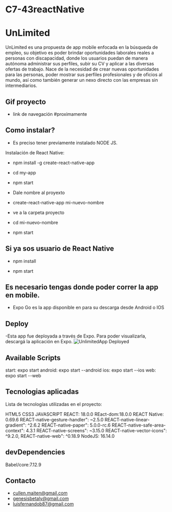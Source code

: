 # C7-43reactNative

# UnLimited

UnLimited es una propuesta de app mobile enfocada en la búsqueda de empleo, su objetivo es poder brindar oportunidades laborales reales a personas con discapacidad,
donde los usuarios puedan de manera autónoma administrar sus perfiles, subir su CV y aplicar a las diversas ofertas de trabajo.
Nace de la necesidad de crear nuevas oportunidades para las personas, poder mostrar sus perfiles profesionales y de oficios al mundo,
así como también generar un nexo directo con las empresas sin intermediarios.

## Gif proyecto
- link de navegación
#proximamente
## Como instalar?
 - Es preciso tener previamente instalado NODE JS. 
 
Instalación de React Native:

- npm install -g create-react-native-app

 - cd my-app

 - npm start

 - Dale nombre al proyexto 
 - create-react-native-app mi-nuevo-nombre
 
 - ve a la carpeta proyecto
 - cd mi-nuevo-nombre

 - npm start

## Si ya sos usuario de React Native

 - npm install

 - npm start

## Es necesario tengas donde poder correr la app en mobile. 
- Expo Go es la app disponible en para su descarga desde Android o IOS

## Deploy
-Esta app fue deployada a través de Expo. Para poder visualizarla, descargá la aplicación en Expo.
![UnlimitedApp Deployed]("./assets/codigo-expo-app.png")


## Available Scripts
  start: expo start
  android: expo start --android
  ios: expo start --ios
  web: expo start --web
  
## Tecnologias aplicadas
Lista de tecnologías utilizadas en el proyecto:

HTML5
CSS3
JAVASCRIPT
REACT: 18.0.0
REact-dom:18.0.0
REACT Native: 0.69.6
REACT-native-gesture-handler": ~2.5.0
REACT-native-linear-gradient": ^2.6.2
REACT-native-paper": 5.0.0-rc.6
REACT-native-safe-area-context": 4.3.1
REACT-native-screens": ~3.15.0
REACT-native-vector-icons": ^9.2.0,
REACT-native-web": ^0.18.9
NodeJS: 16.14.0

## devDependencies
 Babel/core:7.12.9

## Contacto

- cullen.maiten@gmail.com
- genesisbetaly@gmail.com
- luisfernandob87@gmail.com
